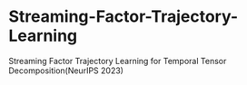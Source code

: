 # Streaming-Factor-Trajectory-Learning
Streaming Factor Trajectory Learning for Temporal Tensor Decomposition(NeurIPS 2023)
